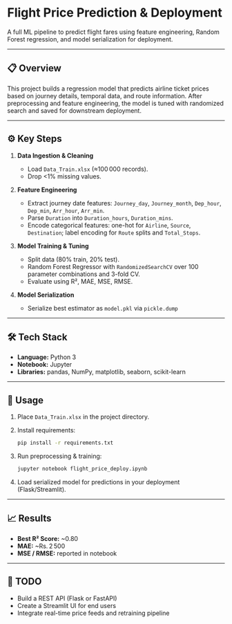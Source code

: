 # Flight Price Prediction & Deployment

A full ML pipeline to predict flight fares using feature engineering, Random Forest regression, and model serialization for deployment.

---

## 📋 Overview

This project builds a regression model that predicts airline ticket prices based on journey details, temporal data, and route information. After preprocessing and feature engineering, the model is tuned with randomized search and saved for downstream deployment.

---

## ⚙️ Key Steps

1. **Data Ingestion & Cleaning**

   * Load `Data_Train.xlsx` (≈100 000 records).
   * Drop <1% missing values.

2. **Feature Engineering**

   * Extract journey date features: `Journey_day`, `Journey_month`, `Dep_hour`, `Dep_min`, `Arr_hour`, `Arr_min`.
   * Parse `Duration` into `Duration_hours`, `Duration_mins`.
   * Encode categorical features: one-hot for `Airline`, `Source`, `Destination`; label encoding for `Route` splits and `Total_Stops`.

3. **Model Training & Tuning**

   * Split data (80% train, 20% test).
   * Random Forest Regressor with `RandomizedSearchCV` over 100 parameter combinations and 3-fold CV.
   * Evaluate using R², MAE, MSE, RMSE.

4. **Model Serialization**

   * Serialize best estimator as `model.pkl` via `pickle.dump`

---

## 🛠️ Tech Stack

* **Language:** Python 3
* **Notebook:** Jupyter
* **Libraries:** pandas, NumPy, matplotlib, seaborn, scikit-learn

---

## 🚀 Usage

1. Place `Data_Train.xlsx` in the project directory.
2. Install requirements:

   ```bash
   pip install -r requirements.txt
   ```
3. Run preprocessing & training:

   ```bash
   jupyter notebook flight_price_deploy.ipynb
   ```
4. Load serialized model for predictions in your deployment (Flask/Streamlit).

---

## 📈 Results

* **Best R² Score:** \~0.80
* **MAE:** \~Rs. 2 500
* **MSE / RMSE:** reported in notebook

---

## 🔄 TODO

* Build a REST API (Flask or FastAPI)
* Create a Streamlit UI for end users
* Integrate real-time price feeds and retraining pipeline

